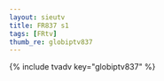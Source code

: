 ```yaml
--- 
layout: sieutv
title: FR837 s1
tags: [FRtv]
thumb_re: globiptv837
---
```

{% include tvadv key="globiptv837" %} 
